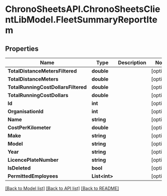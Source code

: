 
# ChronoSheetsAPI.ChronoSheetsClientLibModel.FleetSummaryReportItem

## Properties

Name | Type | Description | Notes
------------ | ------------- | ------------- | -------------
**TotalDistanceMetersFiltered** | **double** |  | [optional] 
**TotalDistanceMeters** | **double** |  | [optional] 
**TotalRunningCostDollarsFiltered** | **double** |  | [optional] 
**TotalRunningCostDollars** | **double** |  | [optional] 
**Id** | **int** |  | [optional] 
**OrganisationId** | **int** |  | [optional] 
**Name** | **string** |  | [optional] 
**CostPerKilometer** | **double** |  | [optional] 
**Make** | **string** |  | [optional] 
**Model** | **string** |  | [optional] 
**Year** | **string** |  | [optional] 
**LicencePlateNumber** | **string** |  | [optional] 
**IsDeleted** | **bool** |  | [optional] 
**PermittedEmployees** | **List&lt;int&gt;** |  | [optional] 

[[Back to Model list]](../README.md#documentation-for-models)
[[Back to API list]](../README.md#documentation-for-api-endpoints)
[[Back to README]](../README.md)

